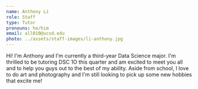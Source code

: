 ```yaml
---
name: Anthony Li
role: Staff
type: Tutor
pronouns: he/him
email: all010@ucsd.edu
photo: ../assets/staff-images/li-anthony.jpg
---
```

Hi! I'm Anthony and I'm currently a third-year Data Science major. I'm thrilled to be tutoring DSC 1O this quarter and am excited to meet you all and to help you guys out to the best of my ability. Aside from school, I love to do art and photography and I'm still looking to pick up some new hobbies that excite me!